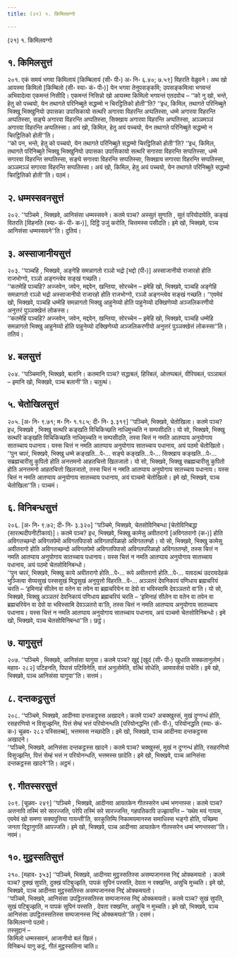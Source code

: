 ```yaml
---
title: (२१) १. किमिलवग्गो

---
```

(२१) १. किमिलवग्गो  


## १. किमिलसुत्तं

२०१. एकं समयं भगवा किमिलायं [किम्बिलायं (सी॰ पी॰) अ॰ नि॰ ६.४०; ७.५९] विहरति वेळुवने। अथ खो आयस्मा किमिलो [किम्बिलो (सी॰ स्या॰ कं॰ पी॰)] येन भगवा तेनुपसङ्कमि; उपसङ्कमित्वा भगवन्तं अभिवादेत्वा एकमन्तं निसीदि। एकमन्तं निसिन्नो खो आयस्मा किमिलो भगवन्तं एतदवोच – ‘‘को नु खो, भन्ते, हेतु को पच्चयो, येन तथागते परिनिब्बुते सद्धम्मो न चिरट्ठितिको होती’’ति? ‘‘इध, किमिल, तथागते परिनिब्बुते भिक्खू भिक्खुनियो उपासका उपासिकायो सत्थरि अगारवा विहरन्ति अप्पतिस्सा, धम्मे अगारवा विहरन्ति अप्पतिस्सा, सङ्घे अगारवा विहरन्ति अप्पतिस्सा, सिक्खाय अगारवा विहरन्ति अप्पतिस्सा, अञ्ञमञ्ञं अगारवा विहरन्ति अप्पतिस्सा। अयं खो, किमिल, हेतु अयं पच्चयो, येन तथागते परिनिब्बुते सद्धम्मो न चिरट्ठितिको होती’’ति।  
‘‘को पन, भन्ते, हेतु को पच्चयो, येन तथागते परिनिब्बुते सद्धम्मो चिरट्ठितिको होती’’ति? ‘‘इध, किमिल, तथागते परिनिब्बुते भिक्खू भिक्खुनियो उपासका उपासिकायो सत्थरि सगारवा विहरन्ति सप्पतिस्सा, धम्मे सगारवा विहरन्ति सप्पतिस्सा, सङ्घे सगारवा विहरन्ति सप्पतिस्सा, सिक्खाय सगारवा विहरन्ति सप्पतिस्सा, अञ्ञमञ्ञं सगारवा विहरन्ति सप्पतिस्सा। अयं खो, किमिल, हेतु अयं पच्चयो, येन तथागते परिनिब्बुते सद्धम्मो चिरट्ठितिको होती’’ति। पठमं।  


## २. धम्मस्सवनसुत्तं

२०२. ‘‘पञ्चिमे , भिक्खवे, आनिसंसा धम्मस्सवने। कतमे पञ्च? अस्सुतं सुणाति , सुतं परियोदापेति, कङ्खं वितरति [विहनति (स्या॰ कं॰ पी॰ क॰)], दिट्ठिं उजुं करोति, चित्तमस्स पसीदति। इमे खो, भिक्खवे, पञ्च आनिसंसा धम्मस्सवने’’ति। दुतियं।  


## ३. अस्साजानीयसुत्तं

२०३. ‘‘पञ्चहि , भिक्खवे, अङ्गेहि समन्नागतो रञ्ञो भद्रो [भद्दो (पी॰)] अस्साजानीयो राजारहो होति राजभोग्गो, रञ्ञो अङ्गन्त्वेव सङ्खं गच्छति।  
‘‘कतमेहि पञ्चहि? अज्जवेन, जवेन, मद्दवेन, खन्तिया, सोरच्चेन – इमेहि खो, भिक्खवे, पञ्चहि अङ्गेहि समन्नागतो रञ्ञो भद्रो अस्साजानीयो राजारहो होति राजभोग्गो, रञ्ञो अङ्गन्त्वेव सङ्खं गच्छति। ‘‘एवमेवं खो, भिक्खवे, पञ्चहि धम्मेहि समन्नागतो भिक्खु आहुनेय्यो होति पाहुनेय्यो दक्खिणेय्यो अञ्जलिकरणीयो अनुत्तरं पुञ्ञक्खेत्तं लोकस्स।  
‘‘कतमेहि पञ्चहि? अज्जवेन, जवेन, मद्दवेन, खन्तिया, सोरच्चेन – इमेहि खो, भिक्खवे, पञ्चहि धम्मेहि समन्नागतो भिक्खु आहुनेय्यो होति पाहुनेय्यो दक्खिणेय्यो अञ्जलिकरणीयो अनुत्तरं पुञ्ञक्खेत्तं लोकस्सा’’ति। ततियं।  


## ४. बलसुत्तं

२०४. ‘‘पञ्चिमानि, भिक्खवे, बलानि। कतमानि पञ्च? सद्धाबलं, हिरिबलं, ओत्तप्पबलं, वीरियबलं, पञ्ञाबलं – इमानि खो, भिक्खवे, पञ्च बलानी’’ति। चतुत्थं।  


## ५. चेतोखिलसुत्तं

२०५. [अ॰ नि॰ ९.७१; म॰ नि॰ १.१८५; दी॰ नि॰ ३.३१९] ‘‘पञ्चिमे, भिक्खवे, चेतोखिला। कतमे पञ्च? इध, भिक्खवे , भिक्खु सत्थरि कङ्खति विचिकिच्छति नाधिमुच्चति न सम्पसीदति। यो सो, भिक्खवे, भिक्खु सत्थरि कङ्खति विचिकिच्छति नाधिमुच्चति न सम्पसीदति, तस्स चित्तं न नमति आतप्पाय अनुयोगाय सातच्चाय पधानाय। यस्स चित्तं न नमति आतप्पाय अनुयोगाय सातच्चाय पधानाय, अयं पठमो चेतोखिलो।  
‘‘पुन चपरं, भिक्खवे, भिक्खु धम्मे कङ्खति…पे॰… सङ्घे कङ्खति…पे॰… सिक्खाय कङ्खति…पे॰… सब्रह्मचारीसु कुपितो होति अनत्तमनो आहतचित्तो खिलजातो। यो सो, भिक्खवे, भिक्खु सब्रह्मचारीसु कुपितो होति अनत्तमनो आहतचित्तो खिलजातो, तस्स चित्तं न नमति आतप्पाय अनुयोगाय सातच्चाय पधानाय। यस्स चित्तं न नमति आतप्पाय अनुयोगाय सातच्चाय पधानाय, अयं पञ्चमो चेतोखिलो। इमे खो, भिक्खवे, पञ्च चेतोखिला’’ति। पञ्चमं।  


## ६. विनिबन्धसुत्तं

२०६. [अ॰ नि॰ ९.७२; दी॰ नि॰ ३.३२०] ‘‘पञ्चिमे, भिक्खवे, चेतसोविनिबन्धा [चेतोविनिबद्धा (सारत्थदीपनीटीकायं)]। कतमे पञ्च? इध, भिक्खवे, भिक्खु कामेसु अवीतरागो [अविगतरागो (क॰)] होति अविगतच्छन्दो अविगतपेमो अविगतपिपासो अविगतपरिळाहो अविगततण्हो। यो सो, भिक्खवे, भिक्खु कामेसु अवीतरागो होति अविगतच्छन्दो अविगतपेमो अविगतपिपासो अविगतपरिळाहो अविगततण्हो, तस्स चित्तं न नमति आतप्पाय अनुयोगाय सातच्चाय पधानाय। यस्स चित्तं न नमति आतप्पाय अनुयोगाय सातच्चाय पधानाय, अयं पठमो चेतसोविनिबन्धो।  
‘‘पुन चपरं, भिक्खवे, भिक्खु काये अवीतरागो होति…पे॰… रूपे अवीतरागो होति…पे॰… यावदत्थं उदरावदेहकं भुञ्जित्वा सेय्यसुखं पस्ससुखं मिद्धसुखं अनुयुत्तो विहरति…पे॰… अञ्ञतरं देवनिकायं पणिधाय ब्रह्मचरियं चरति – ‘इमिनाहं सीलेन वा वतेन वा तपेन वा ब्रह्मचरियेन वा देवो वा भविस्सामि देवञ्ञतरो वा’ति। यो सो, भिक्खवे, भिक्खु अञ्ञतरं देवनिकायं पणिधाय ब्रह्मचरियं चरति – ‘इमिनाहं सीलेन वा वतेन वा तपेन वा ब्रह्मचरियेन वा देवो वा भविस्सामि देवञ्ञतरो वा’ति, तस्स चित्तं न नमति आतप्पाय अनुयोगाय सातच्चाय पधानाय। यस्स चित्तं न नमति आतप्पाय अनुयोगाय सातच्चाय पधानाय, अयं पञ्चमो चेतसोविनिबन्धो। इमे खो, भिक्खवे, पञ्च चेतसोविनिबन्धा’’ति। छट्ठं।  


## ७. यागुसुत्तं

२०७. ‘‘पञ्चिमे , भिक्खवे, आनिसंसा यागुया। कतमे पञ्च? खुद्दं [खुदं (सी॰ पी॰) खुधाति सक्कतानुलोमं। महाव॰ २८२] पटिहनति, पिपासं पटिविनेति, वातं अनुलोमेति, वत्थिं सोधेति, आमावसेसं पाचेति। इमे खो, भिक्खवे, पञ्च आनिसंसा यागुया’’ति। सत्तमं।  


## ८. दन्तकट्ठसुत्तं

२०८. ‘‘पञ्चिमे, भिक्खवे, आदीनवा दन्तकट्ठस्स अखादने। कतमे पञ्च? अचक्खुस्सं, मुखं दुग्गन्धं होति, रसहरणियो न विसुज्झन्ति, पित्तं सेम्हं भत्तं परियोनन्धति [परियोनद्धन्ति (सी॰ पी॰), परियोनद्धति (स्या॰ कं॰ क॰) चूळव॰ २८२ पस्सितब्बं], भत्तमस्स नच्छादेति। इमे खो, भिक्खवे, पञ्च आदीनवा दन्तकट्ठस्स अखादने।  
‘‘पञ्चिमे, भिक्खवे, आनिसंसा दन्तकट्ठस्स खादने। कतमे पञ्च? चक्खुस्सं, मुखं न दुग्गन्धं होति, रसहरणियो विसुज्झन्ति, पित्तं सेम्हं भत्तं न परियोनन्धति, भत्तमस्स छादेति। इमे खो, भिक्खवे, पञ्च आनिसंसा दन्तकट्ठस्स खादने’’ति। अट्ठमं।  


## ९. गीतस्सरसुत्तं

२०९. [चूळव॰ २४९] ‘‘पञ्चिमे , भिक्खवे, आदीनवा आयतकेन गीतस्सरेन धम्मं भणन्तस्स। कतमे पञ्च? अत्तनापि तस्मिं सरे सारज्जति, परेपि तस्मिं सरे सारज्जन्ति, गहपतिकापि उज्झायन्ति – ‘यथेव मयं गायाम, एवमेवं खो समणा सक्यपुत्तिया गायन्ती’ति, सरकुत्तिम्पि निकामयमानस्स समाधिस्स भङ्गो होति, पच्छिमा जनता दिट्ठानुगतिं आपज्जति। इमे खो, भिक्खवे, पञ्च आदीनवा आयतकेन गीतस्सरेन धम्मं भणन्तस्सा’’ति। नवमं।  


## १०. मुट्ठस्सतिसुत्तं

२१०. [महाव॰ ३५३] ‘‘पञ्चिमे, भिक्खवे, आदीनवा मुट्ठस्सतिस्स असम्पजानस्स निद्दं ओक्कमयतो । कतमे पञ्च? दुक्खं सुपति, दुक्खं पटिबुज्झति, पापकं सुपिनं पस्सति, देवता न रक्खन्ति, असुचि मुच्चति। इमे खो, भिक्खवे, पञ्च आदीनवा मुट्ठस्सतिस्स असम्पजानस्स निद्दं ओक्कमयतो।  
‘‘पञ्चिमे, भिक्खवे, आनिसंसा उपट्ठितस्सतिस्स सम्पजानस्स निद्दं ओक्कमयतो। कतमे पञ्च? सुखं सुपति, सुखं पटिबुज्झति, न पापकं सुपिनं पस्सति , देवता रक्खन्ति, असुचि न मुच्चति। इमे खो, भिक्खवे, पञ्च आनिसंसा उपट्ठितस्सतिस्स सम्पजानस्स निद्दं ओक्कमयतो’’ति। दसमं।  
किमिलवग्गो पठमो।  
तस्सुद्दानं –  
किमिलो धम्मस्सवनं, आजानीयो बलं खिलं।  
विनिबन्धं यागु कट्ठं, गीतं मुट्ठस्सतिना चाति॥  